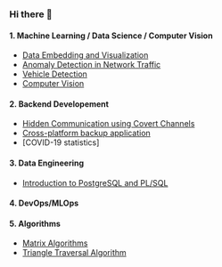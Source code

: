 ### Hi there 👋

#### 1. Machine Learning / Data Science / Computer Vision
- [Data Embedding and Visualization](https://github.com/Smendowski/data-embedding-and-visualization)
- [Anomaly Detection in Network Traffic](https://github.com/Smendowski/network-anomaly-detection)
- [Vehicle Detection](https://github.com/Smendowski/vehicle-detection)
- [Computer Vision](https://github.com/Smendowski/computer-vision)

#### 2. Backend Developement
- [Hidden Communication using Covert Channels](https://github.com/Smendowski/hidden-communication-using-covert-channels)
- [Cross-platform backup application](https://github.com/Smendowski/CoreBackup)
- [COVID-19 statistics]

#### 3. Data Engineering
- [Introduction to PostgreSQL and PL/SQL](https://github.com/Smendowski/introduction-to-PostgreSQL)

#### 4. DevOps/MLOps

#### 5. Algorithms
- [Matrix Algorithms](https://github.com/Smendowski/matrix-algorithms)
- [Triangle Traversal Algorithm](https://github.com/Smendowski/triangle-traversal-algorithm)

<!--
**Smendowski/Smendowski** is a ✨ _special_ ✨ repository because its `README.md` (this file) appears on your GitHub profile.

Here are some ideas to get you started:

- 🔭 I’m currently working on ...
- 🌱 I’m currently learning ...
- 👯 I’m looking to collaborate on ...
- 🤔 I’m looking for help with ...
- 💬 Ask me about ...
- 📫 How to reach me: ...
- 😄 Pronouns: ...
- ⚡ Fun fact: ...
-->
